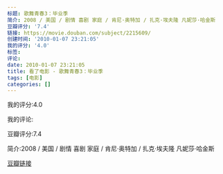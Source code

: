 ```yaml
---
标题: 歌舞青春3：毕业季
简介: 2008 / 美国 / 剧情 喜剧 家庭 / 肯尼·奥特加 / 扎克·埃夫隆 凡妮莎·哈金斯
豆瓣评分: '7.4'
链接: https://movie.douban.com/subject/2215609/
创建时间: '2010-01-07 23:21:05'
我的评分: '4.0'
标签:
评论:
date: 2010-01-07 23:21:05
title: 看了电影 - 歌舞青春3：毕业季
tags: [电影]
categories: []
---
```


我的评分:4.0

我的评论:

豆瓣评分:7.4

简介:2008 / 美国 / 剧情 喜剧 家庭 / 肯尼·奥特加 / 扎克·埃夫隆 凡妮莎·哈金斯

[豆瓣链接](https://movie.douban.com/subject/2215609/)

